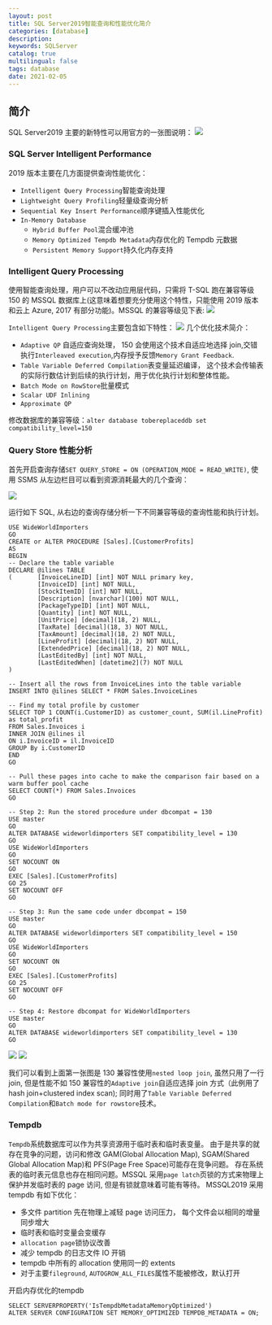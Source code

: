 ```yaml
---
layout: post
title: SQL Server2019智能查询和性能优化简介
categories: [database]
description:
keywords: SQLServer
catalog: true
multilingual: false
tags: database
date: 2021-02-05
---
```


## 简介

SQL Server2019 主要的新特性可以用官方的一张图说明：
<img src="./images/2021-02/2019_solve_data_challenges.png"/>

### SQL Server Intelligent Performance

2019 版本主要在几方面提供查询性能优化：

- `Intelligent Query Processing`智能查询处理
- `Lightweight Query Profiling`轻量级查询分析
- `Sequential Key Insert Performance`顺序键插入性能优化
- `In-Memory Database`
  - `Hybrid Buffer Pool`混合缓冲池
  - `Memory Optimized Tempdb Metadata`内存优化的 Tempdb 元数据
  - `Persistent Memory Support`持久化内存支持

### Intelligent Query Processing

使用智能查询处理，用户可以不改动应用层代码，只需将 T-SQL 跑在兼容等级 150 的 MSSQL 数据库上(这意味着想要充分使用这个特性，只能使用 2019 版本和云上 Azure, 2017 有部分功能)。MSSQL 的兼容等级见下表:
<img src="./images/2021-02/mssql_compatibility_level.png"/>

`Intelligent Query Processing`主要包含如下特性：
<img src="./images/2021-02/IQP_features.png"/>
几个优化技术简介：

- `Adaptive QP` 自适应查询处理， 150 会使用这个技术自适应地选择 join,交错执行`Interleaved execution`,内存授予反馈`Memory Grant Feedback`.
- `Table Variable Deferred Compilation`表变量延迟编译， 这个技术会传输表的实际行数估计到后续的执行计划，用于优化执行计划和整体性能。
- `Batch Mode on RowStore`批量模式
- `Scalar UDF Inlining`
- `Approximate QP`

修改数据库的兼容等级：`alter database tobereplaceddb set compatibility_level=150`

### Query Store 性能分析

首先开启查询存储`SET QUERY_STORE = ON (OPERATION_MODE = READ_WRITE)`, 使用 SSMS 从左边栏目可以看到资源消耗最大的几个查询：

<img src="./images/2021-02/query_store_index.jpg" />

运行如下 SQL, 从右边的查询存储分析一下不同兼容等级的查询性能和执行计划。

```
USE WideWorldImporters
GO
CREATE or ALTER PROCEDURE [Sales].[CustomerProfits]
AS
BEGIN
-- Declare the table variable
DECLARE @ilines TABLE
(       [InvoiceLineID] [int] NOT NULL primary key,
        [InvoiceID] [int] NOT NULL,
        [StockItemID] [int] NOT NULL,
        [Description] [nvarchar](100) NOT NULL,
        [PackageTypeID] [int] NOT NULL,
        [Quantity] [int] NOT NULL,
        [UnitPrice] [decimal](18, 2) NULL,
        [TaxRate] [decimal](18, 3) NOT NULL,
        [TaxAmount] [decimal](18, 2) NOT NULL,
        [LineProfit] [decimal](18, 2) NOT NULL,
        [ExtendedPrice] [decimal](18, 2) NOT NULL,
        [LastEditedBy] [int] NOT NULL,
        [LastEditedWhen] [datetime2](7) NOT NULL
)

-- Insert all the rows from InvoiceLines into the table variable
INSERT INTO @ilines SELECT * FROM Sales.InvoiceLines

-- Find my total profile by customer
SELECT TOP 1 COUNT(i.CustomerID) as customer_count, SUM(il.LineProfit) as total_profit
FROM Sales.Invoices i
INNER JOIN @ilines il
ON i.InvoiceID = il.InvoiceID
GROUP By i.CustomerID
END
GO

-- Pull these pages into cache to make the comparison fair based on a warm buffer pool cache
SELECT COUNT(*) FROM Sales.Invoices
GO

-- Step 2: Run the stored procedure under dbcompat = 130
USE master
GO
ALTER DATABASE wideworldimporters SET compatibility_level = 130
GO
USE WideWorldImporters
GO
SET NOCOUNT ON
GO
EXEC [Sales].[CustomerProfits]
GO 25
SET NOCOUNT OFF
GO

-- Step 3: Run the same code under dbcompat = 150
USE master
GO
ALTER DATABASE wideworldimporters SET compatibility_level = 150
GO
USE WideWorldImporters
GO
SET NOCOUNT ON
GO
EXEC [Sales].[CustomerProfits]
GO 25
SET NOCOUNT OFF
GO

-- Step 4: Restore dbcompat for WideWorldImporters
USE master
GO
ALTER DATABASE wideworldimporters SET compatibility_level = 130
GO
```

<div>
<img src="./images/2021-02/query_store_130.png" />
<img src="./images/2021-02/store_query_150.png" />
</div>

我们可以看到上面第一张图是 130 兼容性使用`nested loop join`, 虽然只用了一行 join, 但是性能不如 150 兼容性的`Adaptive join`自适应选择 join 方式（此例用了 hash join+clustered index scan); 同时用了`Table Variable Deferred Compilation`和`Batch mode for rowstore`技术。

### Tempdb

`Tempdb`系统数据库可以作为共享资源用于临时表和临时表变量。 由于是共享的就存在竞争的问题，访问和修改 GAM(Global Allocation Map), SGAM(Shared Global Allocation Map)和 PFS(Page Free Space)可能存在竞争问题。
存在系统表的临时表元信息也存在相同问题。MSSQL 采用`page latch`页锁的方式来物理上保护并发临时表的 page 访问, 但是有锁就意味着可能有等待。
MSSQL2019 采用 tempdb 有如下优化：

- 多文件 partition 先在物理上减轻 page 访问压力， 每个文件会以相同的增量同步增大
- 临时表和临时变量会变缓存
- `allocation page`锁协议改善
- 减少 tempdb 的日志文件 IO 开销
- tempdb 中所有的 allocation 使用同一的 extents
- 对于主要`fileground`, `AUTOGROW_ALL_FILES`属性不能被修改，默认打开

开启内存优化的tempdb
```
SELECT SERVERPROPERTY('IsTempdbMetadataMemoryOptimized')
ALTER SERVER CONFIGURATION SET MEMORY_OPTIMIZED TEMPDB_METADATA = ON;
```
